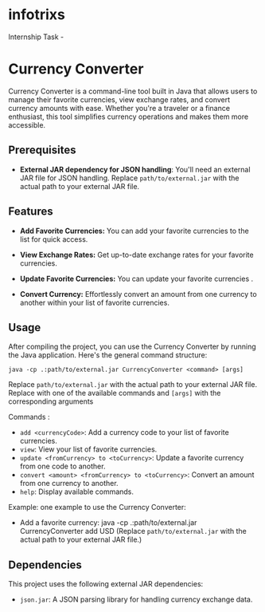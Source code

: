 # infotrixs
Internship Task -
# Currency Converter

Currency Converter is a command-line tool built in Java that allows users to manage their favorite currencies, view exchange rates, and convert currency amounts with ease. Whether you're a traveler or a finance enthusiast, this tool simplifies currency operations and makes them more accessible.

## Prerequisites
- **External JAR dependency for JSON handling**: You'll need an external JAR file for JSON handling. Replace `path/to/external.jar` with the actual path to your external JAR file.

## Features

- **Add Favorite Currencies:** You can add your favorite currencies to the list for quick access.

- **View Exchange Rates:** Get up-to-date exchange rates for your favorite currencies.
  
- **Update Favorite Currencies:** You can update your favorite currencies .

- **Convert Currency:** Effortlessly convert an amount from one currency to another within your list of favorite currencies.

## Usage

After compiling the project, you can use the Currency Converter by running the Java application.
 Here's the general command structure:

 `java -cp .:path/to/external.jar CurrencyConverter <command> [args]`

 Replace `path/to/external.jar` with the actual path to your external JAR file.
 Replace <command> with one of the available commands and `[args]` with the corresponding arguments


Commands :

- `add <currencyCode>`: Add a currency code to your list of favorite currencies.
- `view`: View your list of favorite currencies.
- `update <fromCurrency> to <toCurrency>`: Update a favorite currency from one code to another.
- `convert <amount> <fromCurrency> to <toCurrency>`: Convert an amount from one currency to another.
- `help`: Display available commands.

Example:
 one example to use the Currency Converter:

- Add a favorite currency:
java -cp .:path/to/external.jar CurrencyConverter add USD
(Replace `path/to/external.jar` with the actual path to your external JAR file.)


## Dependencies

This project uses the following external JAR dependencies:

- `json.jar`: A JSON parsing library for handling currency exchange data.

